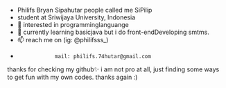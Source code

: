 - Philifs Bryan Sipahutar people called me SiPilip
- student at Sriwijaya University, Indonesia
- 👀 interested in programminglanguange
- 🌱 currently learning basicjava but i do front-endDeveloping smtms.
- 📫 reach me on (ig: @philifsss_)
-                 mail: philifs.74hutar@gmail.com

thanks for checking my github✨ 
i am not pro at all, just finding some ways to get fun with my own codes.
thanks again :)

